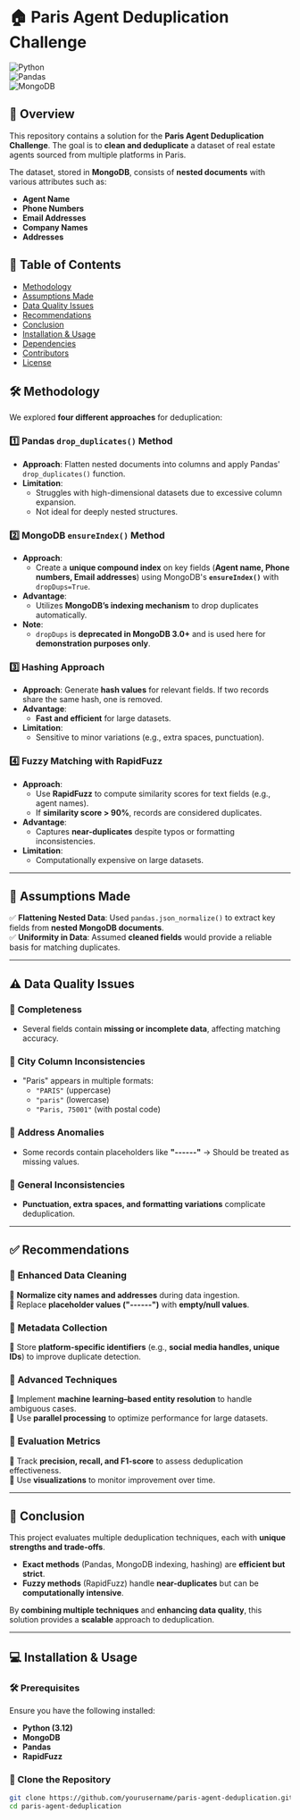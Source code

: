 # 🏠 Paris Agent Deduplication Challenge  

![Python](https://img.shields.io/badge/Python-3.12-blue?logo=python&logoColor=white)  
![Pandas](https://img.shields.io/badge/Pandas-Data%20Analysis-orange?logo=pandas)  
![MongoDB](https://img.shields.io/badge/MongoDB-NoSQL-green?logo=mongodb)  

## 📌 Overview  
This repository contains a solution for the **Paris Agent Deduplication Challenge**. The goal is to **clean and deduplicate** a dataset of real estate agents sourced from multiple platforms in Paris.  

The dataset, stored in **MongoDB**, consists of **nested documents** with various attributes such as:  
- **Agent Name**  
- **Phone Numbers**  
- **Email Addresses**  
- **Company Names**  
- **Addresses**  

## 📑 Table of Contents  
- [Methodology](#methodology)  
- [Assumptions Made](#assumptions-made)  
- [Data Quality Issues](#data-quality-issues)  
- [Recommendations](#recommendations)  
- [Conclusion](#conclusion)  
- [Installation & Usage](#installation--usage)  
- [Dependencies](#dependencies)  
- [Contributors](#contributors)  
- [License](#license)  

## 🛠 Methodology  

We explored **four different approaches** for deduplication:  

### 1️⃣ **Pandas `drop_duplicates()` Method**  
- **Approach**: Flatten nested documents into columns and apply Pandas' `drop_duplicates()` function.  
- **Limitation**:  
  - Struggles with high-dimensional datasets due to excessive column expansion.  
  - Not ideal for deeply nested structures.  

### 2️⃣ **MongoDB `ensureIndex()` Method**  
- **Approach**:  
  - Create a **unique compound index** on key fields (**Agent name, Phone numbers, Email addresses**) using MongoDB's **`ensureIndex()`** with `dropDups=True`.  
- **Advantage**:  
  - Utilizes **MongoDB’s indexing mechanism** to drop duplicates automatically.  
- **Note**:  
  - `dropDups` is **deprecated in MongoDB 3.0+** and is used here for **demonstration purposes only**.  

### 3️⃣ **Hashing Approach**  
- **Approach**: Generate **hash values** for relevant fields. If two records share the same hash, one is removed.  
- **Advantage**:  
  - **Fast and efficient** for large datasets.  
- **Limitation**:  
  - Sensitive to minor variations (e.g., extra spaces, punctuation).  

### 4️⃣ **Fuzzy Matching with RapidFuzz**  
- **Approach**:  
  - Use **RapidFuzz** to compute similarity scores for text fields (e.g., agent names).  
  - If **similarity score > 90%**, records are considered duplicates.  
- **Advantage**:  
  - Captures **near-duplicates** despite typos or formatting inconsistencies.  
- **Limitation**:  
  - Computationally expensive on large datasets.  

---

## 🔎 Assumptions Made  
✅ **Flattening Nested Data**: Used `pandas.json_normalize()` to extract key fields from **nested MongoDB documents**.  
✅ **Uniformity in Data**: Assumed **cleaned fields** would provide a reliable basis for matching duplicates.  

---

## ⚠️ Data Quality Issues  

### 🔹 **Completeness**  
- Several fields contain **missing or incomplete data**, affecting matching accuracy.  

### 🔹 **City Column Inconsistencies**  
- "Paris" appears in multiple formats:  
  - `"PARIS"` (uppercase)  
  - `"paris"` (lowercase)  
  - `"Paris, 75001"` (with postal code)  

### 🔹 **Address Anomalies**  
- Some records contain placeholders like **"------"** → Should be treated as missing values.  

### 🔹 **General Inconsistencies**  
- **Punctuation, extra spaces, and formatting variations** complicate deduplication.  

---

## ✅ Recommendations  

### 🔹 **Enhanced Data Cleaning**  
🔹 **Normalize city names and addresses** during data ingestion.  
🔹 Replace **placeholder values ("------")** with **empty/null values**.  

### 🔹 **Metadata Collection**  
🔹 Store **platform-specific identifiers** (e.g., **social media handles, unique IDs**) to improve duplicate detection.  

### 🔹 **Advanced Techniques**  
🔹 Implement **machine learning–based entity resolution** to handle ambiguous cases.  
🔹 Use **parallel processing** to optimize performance for large datasets.  

### 🔹 **Evaluation Metrics**  
🔹 Track **precision, recall, and F1-score** to assess deduplication effectiveness.  
🔹 Use **visualizations** to monitor improvement over time.  

---

## 🎯 Conclusion  
This project evaluates multiple deduplication techniques, each with **unique strengths and trade-offs**.  
- **Exact methods** (Pandas, MongoDB indexing, hashing) are **efficient but strict**.  
- **Fuzzy methods** (RapidFuzz) handle **near-duplicates** but can be **computationally intensive**.  

By **combining multiple techniques** and **enhancing data quality**, this solution provides a **scalable** approach to deduplication.  

---

## 💻 Installation & Usage  

### 🛠 Prerequisites  
Ensure you have the following installed:  
- **Python (3.12)**
- **MongoDB**
- **Pandas**
- **RapidFuzz**

### 🔹 Clone the Repository  
```bash
git clone https://github.com/yourusername/paris-agent-deduplication.git
cd paris-agent-deduplication
